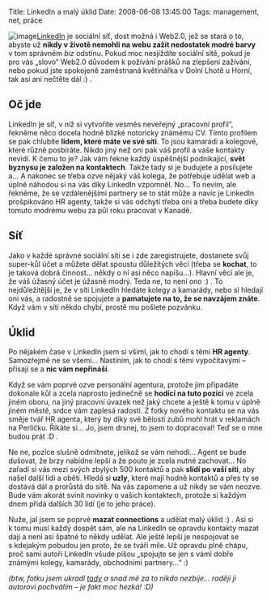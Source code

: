 Title: LinkedIn a malý úklid
Date: 2008-06-08 13:45:00
Tags: management, net, práce

![image](http://blog.javorek.net/image/57/)[LinkedIn](http://www.linkedin.com)
je sociální síť, dost možná i Web2.0, jež se stará o to, abyste už
**nikdy v životě nemohli na webu zažít nedostatek modré barvy**
v tom správném *biz* odstínu. Pokud moc nesjíždíte sociální sítě,
pokud je pro vás „slovo“ Web2.0 důvodem k požívání prášků na
zlepšení zažívání, nebo pokud jste spokojeně zaměstnaná květinářka
v Dolní Lhotě u Horní, tak asi ani nečtěte dál :) .

## Oč jde

LinkedIn je síť, v níž si vytvoříte vesměs neveřejný „pracovní
profil“, řekněme něco docela hodně blízké notoricky známému CV.
Tímto profilem se pak chlubíte **lidem, které máte ve své síti**.
To jsou kamarádi a kolegové, které různě posbíráte. Nikdo jiný než
oni pak váš profil a vaše kontakty nevidí. K čemu to je? Jak vám
řekne každý úspěšnější podnikající,
**svět byznysu je založen na kontaktech**. Takže tady si je
budujete a posilujete a… A nakonec se třeba ozve nějaký váš kolega,
že potřebuje udělat web a úplně náhodou si na vás díky LinkedIn
vzpomněl. No… To nevím, ale řekněme, že se vzdálenějšími partnery
se to stát může a navíc je LinkedIn prošpikováno HR agenty, takže
si vás odchytí třeba oni a třeba budete díky tomuto modrému webu za
půl roku pracovat v Kanadě.

## Síť

Jako v každé správné sociální síti se i zde zaregistrujete,
dostanete svůj super-kůl účet a můžete dělat spoustu důležitých
věcí (třeba se **kochat**, to je taková dobrá činnost… někdy o ní
asi něco napíšu…). Hlavní věcí ale je, že váš úžasný účet je úžasně
modrý. Teda ne, to není ono :) . To nejdůležitější je, že v síti
LinkedIn hledáte kolegy a kamarády, nebo si hledají oni vás, a
radostně se spojujete a **pamatujete na to, že se navzájem znáte**.
Když vám v síti někdo chybí, prostě mu pošlete pozvánku.

## Úklid

Po nějakém čase v LinkedIn jsem si všiml, jak to chodí s těmi
**HR agenty**. Samozřejmě ne se všemi… Nastíním, jak to chodí
s těmi vypočítavými – přisají se a **nic vám nepřináší**.

Když se vám poprvé ozve personální agentura, protože jim připadáte
dokonale kůl a zcela naprosto jedinečně se
**hodící na tuto pozici** ve zcela jiném oboru, na jiný pracovní
úvazek než jaký chcete a ještě k tomu v úplně jiném městě, srdce
vám zaplesá radostí. Z fotky nového kontaktu se na vás směje tvář
HR agenta, který by díky své bělosti zubů mohl hrát v reklamách na
Perličku. Říkáte si… Jo, jsem drsnej, to jsem to dopracoval! Teď se
o mne budou prát :D .

Ne ne, pozice slušně odmítnete, jelikož se vám nehodí… Agent se
bude dušovat, že brzy nabídne lepší a že pouto je zcela nutné
zachovat… No zařadí si vás mezi svých zbylých 500 kontaktů a pak
**slídí po vaší síti**, aby našel další lidi a oběti. Hledá si
**uzly**, které mají hodně kontaktů a přes ty se dostává dál a
prorůstá do sítě. Na vás zapomene a už nikdy se vám neozve. Bude
vám akorát svinit novinky o vašich kontaktech, protože si každým
dnem přidá dalších 30 lidí (je to jeho práce).

Nuže, jal jsem se poprvé **mazat connections** a udělat malý úklid
:) . Asi si k tomu musí každý dospět sám, ale na LinkedIn se
opravdu kontakty mazat dají a není asi špatné to někdy udělat. Ale
ještě lepší je nespojovat se s kdejakým pobudou jen proto, že se
tváří mile. Už opravdu plně chápu, proč sami autoři LinkedIn všude
píšou „spojujte se jen s vámi dobře známými kolegy, kamarády,
obchodními partnery…“ :)

*(btw, fotku jsem ukradl [tady](http://www.flickr.com/photos/8633528@N06/576632144/) a snad mě za to nikdo nezbije… raději ji autorovi pochválím – je fakt moc hezká! :D)*